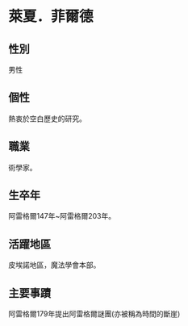 # 萊夏．菲爾德
## 性別
男性

## 個性
熱衷於空白歷史的研究。

## 職業
術學家。

## 生卒年
阿雷格爾147年~阿雷格爾203年。

## 活躍地區
皮埃諾地區，魔法學會本部。

## 主要事蹟
阿雷格爾179年提出阿雷格爾謎團(亦被稱為時間的斷崖)